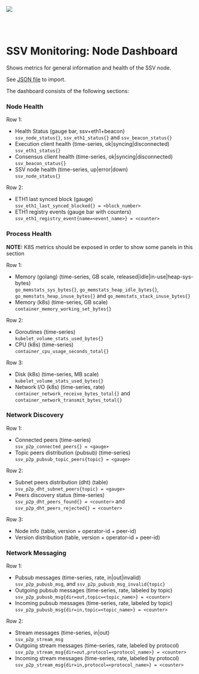 [<img src="../docs/resources/bloxstaking_header_image.png" >](https://www.bloxstaking.com/)

<br>
<br>


# SSV Monitoring: Node Dashboard

Shows metrics for general information and health of the SSV node.

See [JSON file](./grafana/dashboard_ssv_node.json) to import.

The dashboard consists of the following sections:

### Node Health

Row 1:
* Health Status (gauge bar, ssv+eth1+beacon) \
  `ssv_node_status{}`, `ssv_eth1_status{}` and `ssv_beacon_status{}`
* Execution client health (time-series, ok|syncing|disconnected) \
  `ssv_eth1_status{}`
* Consensus client health (time-series, ok|syncing|disconnected) \
  `ssv_beacon_status{}`
* SSV node health (time-series, up|error|down) \
  `ssv_node_status{}`

Row 2:
* ETH1 last synced block (gauge) \
  `ssv_eth1_last_synced_blocked{} = <block_number>`
* ETH1 registry events (gauge bar with counters) \
  `ssv_eth1_registry_event{name=<event_name>} = <counter>`

### Process Health

**NOTE:** K8S metrics should be exposed in order to show some panels in this section

Row 1:
* Memory (golang) (time-series, GB scale, released|idle|in-use|heap-sys-bytes) \
  `go_memstats_sys_bytes{}`, `go_memstats_heap_idle_bytes{}`, `go_memstats_heap_inuse_bytes{}`
  and `go_memstats_stack_inuse_bytes{}`
* Memory (k8s) (time-series, GB scale) \
  `container_memory_working_set_bytes{}`

Row 2:
* Goroutines (time-series) \
  `kubelet_volume_stats_used_bytes{}`
* CPU (k8s) (time-series) \
  `container_cpu_usage_seconds_total{}`

Row 3:
* Disk (k8s) (time-series, MB scale) \
  `kubelet_volume_stats_used_bytes{}`
* Network I/O (k8s) (time-series, rate) \
  `container_network_receive_bytes_total{}` and `container_network_transmit_bytes_total{}`

### Network Discovery

Row 1:
* Connected peers (time-series) \
  `ssv_p2p_connected_peers{} = <gauge>`
* Topic peers distribution (pubsub) (time-series) \
  `ssv_p2p_pubsub_topic_peers{topic} = <gauge>`

Row 2:
* Subnet peers distribution (dht) (table) \
  `ssv_p2p_dht_subnet_peers{topic} = <gauge>`
* Peers discovery status (time-series) \
  `ssv_p2p_dht_peers_found{} = <counter>` and `ssv_p2p_dht_peers_rejected{} = <counter>`

Row 3:
* Node info (table, version + operator-id + peer-id)
* Version distribution (table, version + operator-id + peer-id)

### Network Messaging

Row 1:
* Pubsub messages (time-series, rate, in|out|invalid) \
  `ssv_p2p_pubusb_msg`, and `ssv_p2p_pubusb_msg_invalid{topic}`
* Outgoing pubsub messages (time-series, rate, labeled by topic) \
  `ssv_p2p_pubusb_msg{dir=out,topic=<topic_name>} = <counter>`
* Incoming pubsub messages (time-series, rate, labeled by topic) \
  `ssv_p2p_pubusb_msg{dir=in,topic=<topic_name>} = <counter>`

Row 2:
* Stream messages (time-series, in|out) \
  `ssv_p2p_stream_msg`
* Outgoing stream messages (time-series, rate, labeled by protocol) \
  `ssv_p2p_stream_msg{dir=out,protocol=<protocol_name>} = <counter>`
* Incoming stream messages (time-series, rate, labeled by protocol) \
  `ssv_p2p_stream_msg{dir=in,protocol=<protocol_name>} = <counter>`